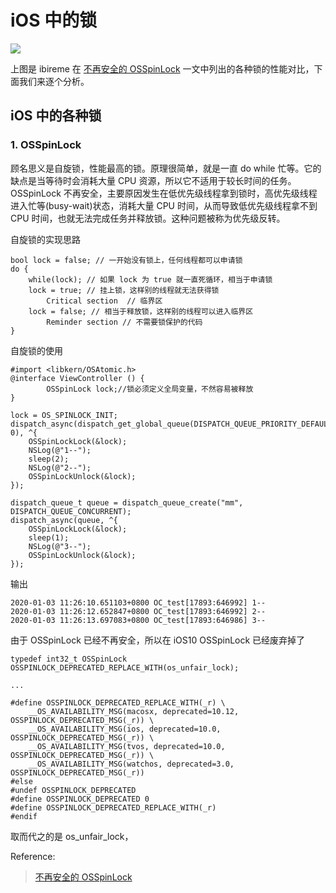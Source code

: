 # iOS 中的锁

![](https://github.com/loveway/iOS-Knowledge/blob/master/image/iOS-lock.png?raw=true)

上图是 ibireme 在 [不再安全的 OSSpinLock](https://blog.ibireme.com/2016/01/16/spinlock_is_unsafe_in_ios/) 一文中列出的各种锁的性能对比，下面我们来逐个分析。
## iOS 中的各种锁
### 1. OSSpinLock
顾名思义是自旋锁，性能最高的锁。原理很简单，就是一直 do while 忙等。它的缺点是当等待时会消耗大量 CPU 资源，所以它不适用于较长时间的任务。OSSpinLock 不再安全，主要原因发生在低优先级线程拿到锁时，高优先级线程进入忙等(busy-wait)状态，消耗大量 CPU 时间，从而导致低优先级线程拿不到 CPU 时间，也就无法完成任务并释放锁。这种问题被称为优先级反转。

自旋锁的实现思路
```objc
bool lock = false; // 一开始没有锁上，任何线程都可以申请锁  
do {  
    while(lock); // 如果 lock 为 true 就一直死循环，相当于申请锁
    lock = true; // 挂上锁，这样别的线程就无法获得锁
        Critical section  // 临界区
    lock = false; // 相当于释放锁，这样别的线程可以进入临界区
        Reminder section // 不需要锁保护的代码        
}
```

自旋锁的使用
```objc
#import <libkern/OSAtomic.h>
@interface ViewController () {
        OSSpinLock lock;//锁必须定义全局变量，不然容易被释放
}

lock = OS_SPINLOCK_INIT;
dispatch_async(dispatch_get_global_queue(DISPATCH_QUEUE_PRIORITY_DEFAULT, 0), ^{
    OSSpinLockLock(&lock);
    NSLog(@"1--");
    sleep(2);
    NSLog(@"2--");
    OSSpinLockUnlock(&lock);
});
    
dispatch_queue_t queue = dispatch_queue_create("mm", DISPATCH_QUEUE_CONCURRENT);
dispatch_async(queue, ^{
    OSSpinLockLock(&lock);
    sleep(1);
    NSLog(@"3--");
    OSSpinLockUnlock(&lock);
});
```

输出

```objc
2020-01-03 11:26:10.651103+0800 OC_test[17893:646992] 1--
2020-01-03 11:26:12.652847+0800 OC_test[17893:646992] 2--
2020-01-03 11:26:13.697083+0800 OC_test[17893:646986] 3--
```

由于 OSSpinLock 已经不再安全，所以在 iOS10 OSSpinLock 已经废弃掉了

```objc
typedef int32_t OSSpinLock OSSPINLOCK_DEPRECATED_REPLACE_WITH(os_unfair_lock);

...

#define OSSPINLOCK_DEPRECATED_REPLACE_WITH(_r) \
	__OS_AVAILABILITY_MSG(macosx, deprecated=10.12, OSSPINLOCK_DEPRECATED_MSG(_r)) \
	__OS_AVAILABILITY_MSG(ios, deprecated=10.0, OSSPINLOCK_DEPRECATED_MSG(_r)) \
	__OS_AVAILABILITY_MSG(tvos, deprecated=10.0, OSSPINLOCK_DEPRECATED_MSG(_r)) \
	__OS_AVAILABILITY_MSG(watchos, deprecated=3.0, OSSPINLOCK_DEPRECATED_MSG(_r))
#else
#undef OSSPINLOCK_DEPRECATED
#define OSSPINLOCK_DEPRECATED 0
#define OSSPINLOCK_DEPRECATED_REPLACE_WITH(_r)
#endif
```

取而代之的是 os_unfair_lock，


Reference:
> [不再安全的 OSSpinLock](https://blog.ibireme.com/2016/01/16/spinlock_is_unsafe_in_ios/)
>
>
>
>
>

